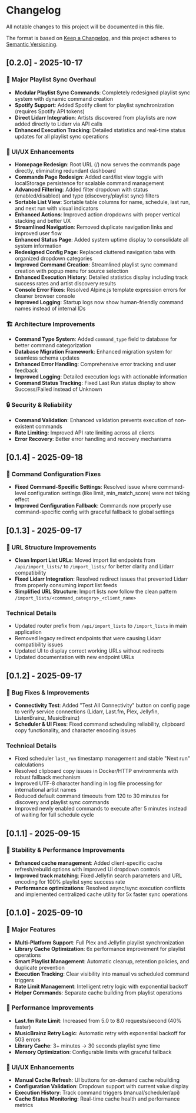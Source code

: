 # Changelog

All notable changes to this project will be documented in this file.

The format is based on [Keep a Changelog](https://keepachangelog.com/en/1.0.0/),
and this project adheres to [Semantic Versioning](https://semver.org/spec/v2.0.0.html).

## [0.2.0] - 2025-10-17

### 🎵 Major Playlist Sync Overhaul
- **Modular Playlist Sync Commands**: Completely redesigned playlist sync system with dynamic command creation
- **Spotify Support**: Added Spotify client for playlist synchronization (requires Spotify API tokens)
- **Direct Lidarr Integration**: Artists discovered from playlists are now added directly to Lidarr via API calls
- **Enhanced Execution Tracking**: Detailed statistics and real-time status updates for all playlist sync operations

### 🎨 UI/UX Enhancements
- **Homepage Redesign**: Root URL (/) now serves the commands page directly, eliminating redundant dashboard
- **Commands Page Redesign**: Added card/list view toggle with localStorage persistence for scalable command management
- **Advanced Filtering**: Added filter dropdown with status (enabled/disabled) and type (discovery/playlist sync) filters
- **Sortable List View**: Sortable table columns for name, schedule, last run, and next run with visual indicators
- **Enhanced Actions**: Improved action dropdowns with proper vertical stacking and better UX
- **Streamlined Navigation**: Removed duplicate navigation links and improved user flow
- **Enhanced Status Page**: Added system uptime display to consolidate all system information
- **Redesigned Config Page**: Replaced cluttered navigation tabs with organized dropdown categories
- **Improved Command Creation**: Streamlined playlist sync command creation with popup menu for source selection
- **Enhanced Execution History**: Detailed statistics display including track success rates and artist discovery results
- **Console Error Fixes**: Resolved Alpine.js template expression errors for cleaner browser console
- **Improved Logging**: Startup logs now show human-friendly command names instead of internal IDs

### 🏗️ Architecture Improvements
- **Command Type System**: Added `command_type` field to database for better command categorization
- **Database Migration Framework**: Enhanced migration system for seamless schema updates
- **Enhanced Error Handling**: Comprehensive error tracking and user feedback
- **Improved Logging**: Detailed execution logs with actionable information
- **Command Status Tracking**: Fixed Last Run status display to show Success/Failed instead of Unknown

### 🔒 Security & Reliability
- **Command Validation**: Enhanced validation prevents execution of non-existent commands
- **Rate Limiting**: Improved API rate limiting across all clients
- **Error Recovery**: Better error handling and recovery mechanisms

## [0.1.4] - 2025-09-18

### 🔧 Command Configuration Fixes
- **Fixed Command-Specific Settings**: Resolved issue where command-level configuration settings (like limit, min_match_score) were not taking effect
- **Improved Configuration Fallback**: Commands now properly use command-specific config with graceful fallback to global settings

## [0.1.3] - 2025-09-17

### 🔧 URL Structure Improvements
- **Clean Import List URLs**: Moved import list endpoints from `/api/import_lists/` to `/import_lists/` for better clarity and Lidarr compatibility
- **Fixed Lidarr Integration**: Resolved redirect issues that prevented Lidarr from properly consuming import list feeds
- **Simplified URL Structure**: Import lists now follow the clean pattern `/import_lists/<command_category>_<client_name>`

### Technical Details
- Updated router prefix from `/api/import_lists` to `/import_lists` in main application
- Removed legacy redirect endpoints that were causing Lidarr compatibility issues
- Updated UI to display correct working URLs without redirects
- Updated documentation with new endpoint URLs

## [0.1.2] - 2025-09-17

### 🔧 Bug Fixes & Improvements
- **Connectivity Test**: Added "Test All Connectivity" button on config page to verify service connections (Lidarr, Last.fm, Plex, Jellyfin, ListenBrainz, MusicBrainz)
- **Scheduler & UI Fixes**: Fixed command scheduling reliability, clipboard copy functionality, and character encoding issues

### Technical Details
- Fixed scheduler `last_run` timestamp management and stable "Next run" calculations
- Resolved clipboard copy issues in Docker/HTTP environments with robust fallback mechanism
- Improved UTF-8 character handling in log file processing for international artist names
- Reduced default command timeouts from 120 to 30 minutes for discovery and playlist sync commands
- Improved newly enabled commands to execute after 5 minutes instead of waiting for full schedule cycle

## [0.1.1] - 2025-09-15

### 🔧 Stability & Performance Improvements
- **Enhanced cache management**: Added client-specific cache refresh/rebuild options with improved UI dropdown controls
- **Improved track matching**: Fixed Jellyfin search parameters and URL encoding for 100% playlist sync success rate
- **Performance optimizations**: Resolved async/sync execution conflicts and implemented centralized cache utility for 5x faster sync operations

## [0.1.0] - 2025-09-10

### 🎉 Major Features
- **Multi-Platform Support**: Full Plex and Jellyfin playlist synchronization
- **Library Cache Optimization**: 6x performance improvement for playlist operations
- **Smart Playlist Management**: Automatic cleanup, retention policies, and duplicate prevention
- **Execution Tracking**: Clear visibility into manual vs scheduled command triggers
- **Rate Limit Management**: Intelligent retry logic with exponential backoff
- **Helper Commands**: Separate cache building from playlist operations

### 🚀 Performance Improvements
- **Last.fm Rate Limit**: Increased from 5.0 to 8.0 requests/second (40% faster)
- **MusicBrainz Retry Logic**: Automatic retry with exponential backoff for 503 errors
- **Library Cache**: 3+ minutes → 30 seconds playlist sync time
- **Memory Optimization**: Configurable limits with graceful fallback

### 🔧 UI/UX Enhancements
- **Manual Cache Refresh**: UI buttons for on-demand cache rebuilding
- **Configuration Validation**: Dropdown support with current value display
- **Execution History**: Track command triggers (manual/scheduler/api)
- **Cache Status Monitoring**: Real-time cache health and performance metrics
